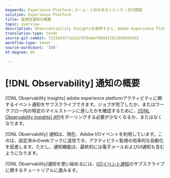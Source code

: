 ```yaml
---
keywords: Experience Platform；ホーム；人気のあるトピック；日付範囲
solution: Experience Platform
title: 監視性通知の概要
topic: overview
description: Observantibility Insightsを使用すると、Adobe Experience Platformアクティビティに関するイベント通知を登録できます。 ジョブが完了したか、またはワークフロー内の特定のマイルストーンに達したかを確認するために、Obsembantability Insights APIをポーリングする必要性を減らすか、なくします。
translation-type: tm+mt
source-git-commit: f2238d35f3e2a279fbe8ef8b581282102039e932
workflow-type: tm+mt
source-wordcount: '150'
ht-degree: 0%

---
```



# [!DNL Observability] 通知の概要

[!DNL Observability Insights] adobe experience platformアクティビティに関するイベント通知をサブスクライブできます。ジョブが完了したか、またはワークフロー内の特定のマイルストーンに達したかを確認するために、[[!DNL Observability Insights] API](../api/overview.md)をポーリングする必要が少なくなるか、またはなくなります。

[!DNL Observability] 通知は、現在、Adobe I/Oイベントを利用しています。このは、設定済みのwebフックに送信でき、アクティビティ監視の効率的な自動化を促進します。ただし、通知機能は、最終的には電子メールおよびUI通知も含むようになります。

[!DNL Observability]通知を使い始めるには、[I/Oイベント通知](./subscribe.md)のサブスクライブに関するチュートリアルに進みます。